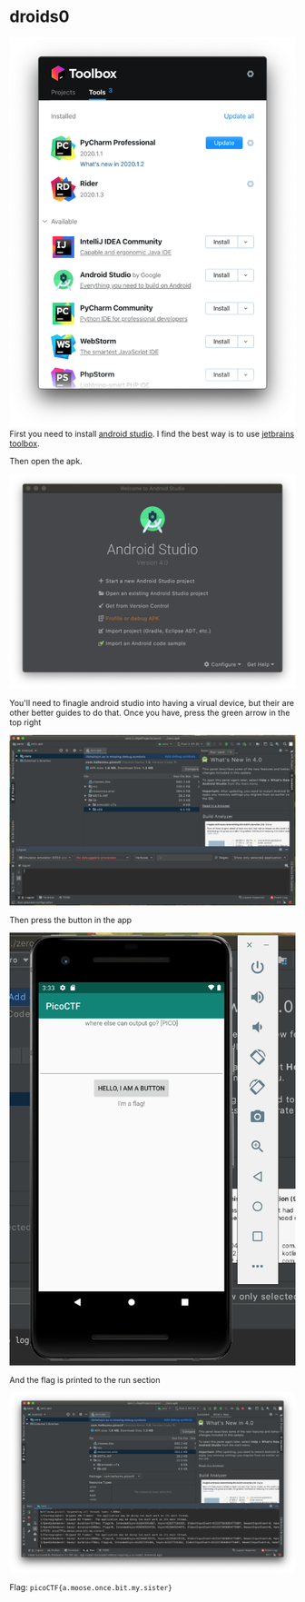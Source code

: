 # droids0

![](./imgs/0toolbox.png)
First you need to install [android studio](https://developer.android.com/studio). I find the best way is to use [jetbrains toolbox](https://www.jetbrains.com/toolbox-app/).

Then open the apk.

![](./imgs/1open.png)

You'll need to finagle android studio into having a virual device, but their are other better guides to do that. Once you have, press the green arrow in the top right


![](./imgs/23_run.png)

Then press the button in the app

![](./imgs/24_button.png)

And the flag is printed to the run section

![](./imgs/25_flag.png)

Flag: `picoCTF{a.moose.once.bit.my.sister}`

